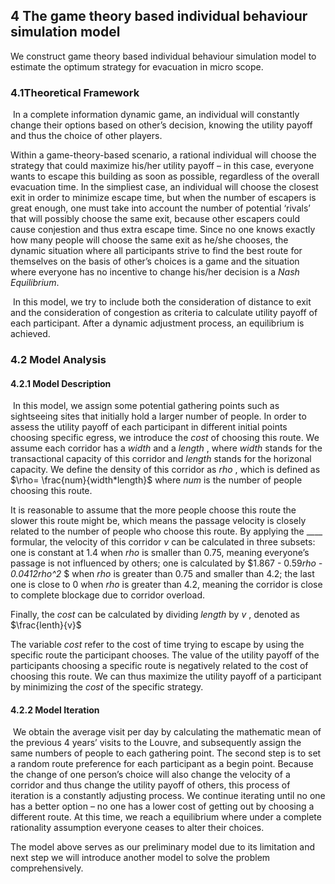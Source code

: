 ## 4 The game theory based individual behaviour simulation model

We construct game theory based individual behaviour simulation model to estimate the optimum strategy for evacuation in micro scope.

### 4.1Theoretical Framework

​       In a complete information dynamic game, an individual will constantly change their options based on other’s decision, knowing the utility payoff and thus the choice of other players. 

Within a game-theory-based scenario, a rational individual will choose the strategy that could maximize his/her utility payoff – in this case, everyone wants to escape this building as soon as possible, regardless of the overall evacuation time. In the simpliest case, an individual will choose the closest exit in order to minimize escape time, but when the number of escapers is great enough, one must take into account the number of potential ‘rivals’ that will possibly choose the same exit, because other escapers could cause conjestion and thus extra escape time. Since no one knows exactly how many people will choose the same exit as he/she chooses, the dynamic situation where all participants strive to find the best route for themselves on the basis of other’s choices is a game and the situation where everyone has no incentive to change his/her decision is a *Nash Equilibrium*.  

​       In this model, we try to include both the consideration of distance to exit and the consideration of congestion as criteria to calculate utility payoff of each participant. After a dynamic adjustment process, an equilibrium is achieved. 

### 4.2 Model Analysis

#### 4.2.1 Model Description

​       In this model, we assign some potential gathering points such as sightseeing sites that initially hold a larger number of people. In order to assess the utility payoff of each participant in different initial points choosing specific egress, we introduce the *cost* of choosing this route. We assume each corridor has a *width* and a $length$ , where $width$  stands for the transactional capacity of this corridor and $length$ stands for the horizonal capacity. We define the density of this corridor as $rho$ , which is defined as $\rho= \frac{num}{width*length}$ where $num$ is the number of people choosing this route. 

It is reasonable to assume that the more people choose this route the slower this route might be, which means the passage velocity is closely related to the number of people who choose this route. By applying the ____ formular, the velocity of this corridor *v* can be calculated in three subsets: one is constant at 1.4 when $rho$  is smaller than 0.75, meaning everyone’s passage is not influenced by others; one is calculated by $1.867 - 0.59*rho - 0.0412rho^2* $ when   $rho$ is greater than 0.75  and smaller than 4.2; the last one is close to 0 when  $rho$ is greater than 4.2, meaning the corridor is close to complete blockage due to corridor overload.

Finally, the $cost$  can be calculated by dividing *length* by $v$ , denoted as $\frac{lenth}{v}$

 The variable $cost$  refer to the cost of time trying to escape by using the specific route the participant chooses. The value of the utility payoff of the participants choosing a specific route is negatively related to the cost of choosing this route. We can thus maximize the utility payoff of a participant by minimizing the *cost* of the specific strategy.

#### 4.2.2 Model Iteration

​       We obtain the average visit per day by calculating the mathematic mean of the previous 4 years’ visits to the Louvre, and subsequently assign the same numbers of people to each gathering point. The second step is to set a random route preference for each participant as a begin point. Because the change of one person’s choice will also change the velocity of a corridor and thus change the utility payoff of others, this process of iteration is a constantly adjusting process. We continue iterating until no one has a better option – no one has a lower cost of getting out by choosing a different route. At this time, we reach a equilibrium where under a complete rationality assumption everyone ceases to alter their choices.

The model above serves as our preliminary model due to its limitation and next step we will introduce another model to solve the problem comprehensively.
